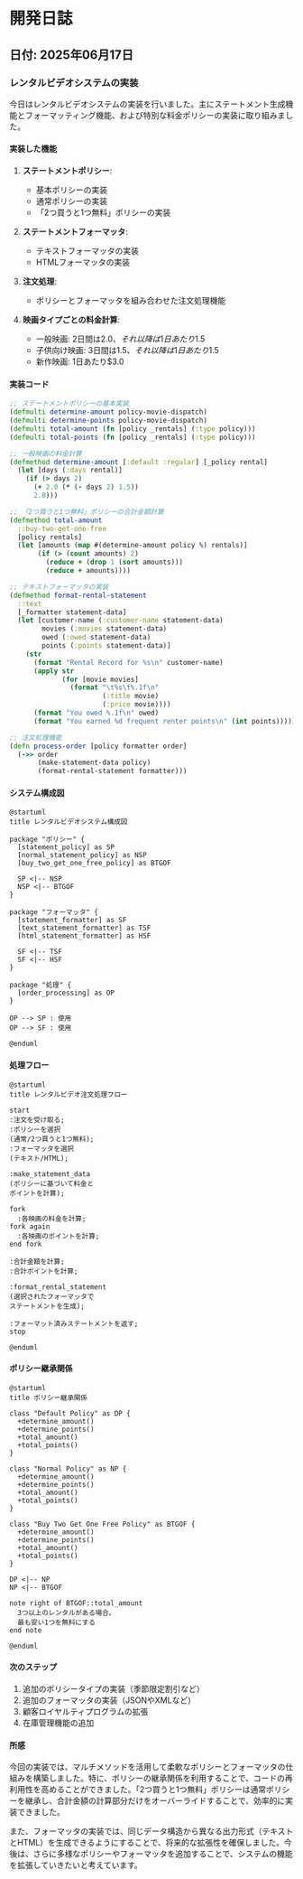 # 開発日誌

## 日付: 2025年06月17日

### レンタルビデオシステムの実装

今日はレンタルビデオシステムの実装を行いました。主にステートメント生成機能とフォーマッティング機能、および特別な料金ポリシーの実装に取り組みました。

#### 実装した機能

1. **ステートメントポリシー**:
   - 基本ポリシーの実装
   - 通常ポリシーの実装
   - 「2つ買うと1つ無料」ポリシーの実装

2. **ステートメントフォーマッタ**:
   - テキストフォーマッタの実装
   - HTMLフォーマッタの実装

3. **注文処理**:
   - ポリシーとフォーマッタを組み合わせた注文処理機能

4. **映画タイプごとの料金計算**:
   - 一般映画: 2日間は$2.0、それ以降は1日あたり$1.5
   - 子供向け映画: 3日間は$1.5、それ以降は1日あたり$1.5
   - 新作映画: 1日あたり$3.0

#### 実装コード

```clojure
;; ステートメントポリシーの基本実装
(defmulti determine-amount policy-movie-dispatch)
(defmulti determine-points policy-movie-dispatch)
(defmulti total-amount (fn [policy _rentals] (:type policy)))
(defmulti total-points (fn [policy _rentals] (:type policy)))

;; 一般映画の料金計算
(defmethod determine-amount [:default :regular] [_policy rental]
  (let [days (:days rental)]
    (if (> days 2)
      (+ 2.0 (* (- days 2) 1.5))
      2.0)))

;; 「2つ買うと1つ無料」ポリシーの合計金額計算
(defmethod total-amount
  ::buy-two-get-one-free
  [policy rentals]
  (let [amounts (map #(determine-amount policy %) rentals)]
       (if (> (count amounts) 2)
         (reduce + (drop 1 (sort amounts)))
         (reduce + amounts))))

;; テキストフォーマッタの実装
(defmethod format-rental-statement
  ::text
  [_formatter statement-data]
  (let [customer-name (:customer-name statement-data)
        movies (:movies statement-data)
        owed (:owed statement-data)
        points (:points statement-data)]
    (str
      (format "Rental Record for %s\n" customer-name)
      (apply str
             (for [movie movies]
               (format "\t%s\t%.1f\n"
                       (:title movie)
                       (:price movie))))
      (format "You owed %.1f\n" owed)
      (format "You earned %d frequent renter points\n" (int points)))))

;; 注文処理機能
(defn process-order [policy formatter order]
  (->> order
       (make-statement-data policy)
       (format-rental-statement formatter)))
```

#### システム構成図

```plantuml
@startuml
title レンタルビデオシステム構成図

package "ポリシー" {
  [statement_policy] as SP
  [normal_statement_policy] as NSP
  [buy_two_get_one_free_policy] as BTGOF
  
  SP <|-- NSP
  NSP <|-- BTGOF
}

package "フォーマッタ" {
  [statement_formatter] as SF
  [text_statement_formatter] as TSF
  [html_statement_formatter] as HSF
  
  SF <|-- TSF
  SF <|-- HSF
}

package "処理" {
  [order_processing] as OP
}

OP --> SP : 使用
OP --> SF : 使用

@enduml
```

#### 処理フロー

```plantuml
@startuml
title レンタルビデオ注文処理フロー

start
:注文を受け取る;
:ポリシーを選択
(通常/2つ買うと1つ無料);
:フォーマッタを選択
(テキスト/HTML);

:make_statement_data
(ポリシーに基づいて料金と
ポイントを計算);

fork
  :各映画の料金を計算;
fork again
  :各映画のポイントを計算;
end fork

:合計金額を計算;
:合計ポイントを計算;

:format_rental_statement
(選択されたフォーマッタで
ステートメントを生成);

:フォーマット済みステートメントを返す;
stop

@enduml
```

#### ポリシー継承関係

```plantuml
@startuml
title ポリシー継承関係

class "Default Policy" as DP {
  +determine_amount()
  +determine_points()
  +total_amount()
  +total_points()
}

class "Normal Policy" as NP {
  +determine_amount()
  +determine_points()
  +total_amount()
  +total_points()
}

class "Buy Two Get One Free Policy" as BTGOF {
  +determine_amount()
  +determine_points()
  +total_amount()
  +total_points()
}

DP <|-- NP
NP <|-- BTGOF

note right of BTGOF::total_amount
  3つ以上のレンタルがある場合、
  最も安い1つを無料にする
end note

@enduml
```

#### 次のステップ

1. 追加のポリシータイプの実装（季節限定割引など）
2. 追加のフォーマッタの実装（JSONやXMLなど）
3. 顧客ロイヤルティプログラムの拡張
4. 在庫管理機能の追加

#### 所感

今回の実装では、マルチメソッドを活用して柔軟なポリシーとフォーマッタの仕組みを構築しました。特に、ポリシーの継承関係を利用することで、コードの再利用性を高めることができました。「2つ買うと1つ無料」ポリシーは通常ポリシーを継承し、合計金額の計算部分だけをオーバーライドすることで、効率的に実装できました。

また、フォーマッタの実装では、同じデータ構造から異なる出力形式（テキストとHTML）を生成できるようにすることで、将来的な拡張性を確保しました。今後は、さらに多様なポリシーやフォーマッタを追加することで、システムの機能を拡張していきたいと考えています。